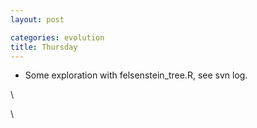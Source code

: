 ```yaml
---
layout: post

categories: evolution
title: Thursday
---
```







 








-   Some exploration with felsenstein\_tree.R, see svn log.

\

\

